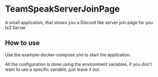 # TeamSpeakServerJoinPage
A small application, that shows you a Discord like server join page for you ts3 Server

## How to use
Use the example-docker-compose.yml to start the application.

All the configuration is done using the environment variables, if you don't want to use a specific variable, just leave it out.
